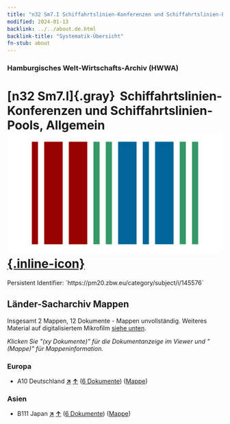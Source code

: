 ```yaml
---
title: "n32 Sm7.I Schiffahrtslinien-Konferenzen und Schiffahrtslinien-Pools, Allgemein"
modified: 2024-01-13
backlink: ../../about.de.html
backlink-title: "Systematik-Übersicht"
fn-stub: about
---
```


### Hamburgisches Welt-Wirtschafts-Archiv (HWWA)

# [n32 Sm7.I]{.gray}&#8201; Schiffahrtslinien-Konferenzen und Schiffahrtslinien-Pools, Allgemein &#160; [![Wikidata](/images/Wikidata-logo.svg "Wikidata"){.inline-icon}](http://www.wikidata.org/entity/Q104711158)

<div class="hint">Persistent Identifier: `https://pm20.zbw.eu/category/subject/i/145576`</div>







## Länder-Sacharchiv Mappen






Insgesamt 2 Mappen, 12 Dokumente - Mappen unvollständig. Weiteres Material auf digitalisiertem Mikrofilm [siehe unten](#filmsections).

_Klicken Sie "(xy Dokumente)" für die Dokumentanzeige im Viewer und "(Mappe)" für Mappeninformation._




### Europa

- A10 Deutschland [**&nearr;**](../../../geo/i/126128/about.de.html "Deutschland (alle Mappen)") [**&uarr;**](../../../geo/about.de.html#A10 "Ländersystematik") (<a href="https://pm20.zbw.eu/iiifview/folder/sh/126128,145576" title="über: Deutschland : Schiffahrtslinien-Konferenzen und Schiffahrtslinien-Pools, Allgemein" target="_blank">6 Dokumente</a>) ([Mappe](../../../../folder/sh/1261xx/126128/1455xx/145576/about.de.html))

### Asien

- B111 Japan [**&nearr;**](../../../geo/i/141272/about.de.html "Japan (alle Mappen)") [**&uarr;**](../../../geo/about.de.html#B111 "Ländersystematik") (<a href="https://pm20.zbw.eu/iiifview/folder/sh/141272,145576" title="über: Japan : Schiffahrtslinien-Konferenzen und Schiffahrtslinien-Pools, Allgemein" target="_blank">6 Dokumente</a>) ([Mappe](../../../../folder/sh/1412xx/141272/1455xx/145576/about.de.html))



<a id="filmsections" />













